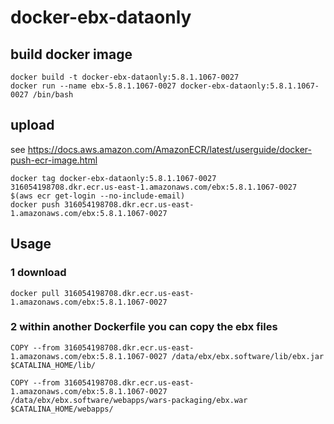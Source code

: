 # docker-ebx-dataonly

## build docker image

```
docker build -t docker-ebx-dataonly:5.8.1.1067-0027
docker run --name ebx-5.8.1.1067-0027 docker-ebx-dataonly:5.8.1.1067-0027 /bin/bash
```

## upload

see https://docs.aws.amazon.com/AmazonECR/latest/userguide/docker-push-ecr-image.html

```
docker tag docker-ebx-dataonly:5.8.1.1067-0027 316054198708.dkr.ecr.us-east-1.amazonaws.com/ebx:5.8.1.1067-0027
$(aws ecr get-login --no-include-email)
docker push 316054198708.dkr.ecr.us-east-1.amazonaws.com/ebx:5.8.1.1067-0027
```

## Usage

### 1 download

```
docker pull 316054198708.dkr.ecr.us-east-1.amazonaws.com/ebx:5.8.1.1067-0027
```

### 2 within another Dockerfile you can copy the ebx files

```
COPY --from 316054198708.dkr.ecr.us-east-1.amazonaws.com/ebx:5.8.1.1067-0027 /data/ebx/ebx.software/lib/ebx.jar $CATALINA_HOME/lib/

COPY --from 316054198708.dkr.ecr.us-east-1.amazonaws.com/ebx:5.8.1.1067-0027 /data/ebx/ebx.software/webapps/wars-packaging/ebx.war $CATALINA_HOME/webapps/
```
